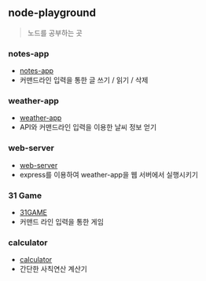 ## node-playground

> 노드를 공부하는 곳

### notes-app
- [notes-app](./notes-app/)
- 커맨드라인 입력을 통한 글 쓰기 / 읽기 / 삭제

### weather-app
- [weather-app](./weather-app/)
- API와 커맨드라인 입력을 이용한 날씨 정보 얻기

### web-server
- [web-server](./web-server/)
- express를 이용하여 weather-app을 웹 서버에서 실행시키기

### 31 Game
- [31GAME](./31game/)
- 커맨드 라인 입력을 통한 게임

### calculator
- [calculator](./calculator/)
- 간단한 사칙연산 계산기

